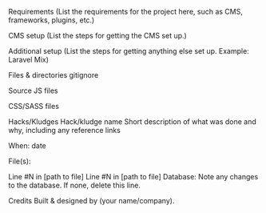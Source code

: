 Requirements
(List the requirements for the project here, such as CMS, frameworks, plugins, etc.)

CMS setup
(List the steps for getting the CMS set up.)

Additional setup
(List the steps for getting anything else set up. Example: Laravel Mix)

Files & directories
gitignore

Source JS files

CSS/SASS files

Hacks/Kludges
Hack/kludge name Short description of what was done and why, including any reference links

When: date

File(s):

Line #N in [path to file]
Line #N in [path to file]
Database: Note any changes to the database. If none, delete this line.

Credits
Built & designed by (your name/company).
